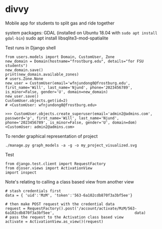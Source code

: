 # divvy
Mobile app for students to split gas and ride together

system packages:
GDAL (installed on Ubuntu 18.04 with `sudo apt install gdal-bin`)
sudo apt install  libsqlite3-mod-spatialite


Test runs in Django shell
```
from users.models import Domain, CustomUser, Zone
new_domain = Domain(hostname="frostburg.edu", details="for FSU students")
new_domain.save()
print(new_domain.available_zones)
# users.Zone.None
new_user = CustomUser(email='wfnjundong0@frostburg.edu', first_name='Will', last_name='Njund', phone='2023456789', is_minor=False, gender='U', domain=new_domain)
new_user.save()
CustomUser.objects.get(id=2)
# <CustomUser: wfnjundong0@frostburg.edu>
```

```
>>> CustomUser.objects.create_superuser(email='admin2@admins.com', password='p', first_name='Will', last_name='Njund', phone='2023456789', is_minor=False, gender='U', domain=dom)
<CustomUser: admin2@admins.com>
```

To render graphical representation of project
```
./manage.py graph_models -a -g -o my_project_visualized.svg
```

Test 
```
from django.test.client import RequestFactory
from djoser.views import ActivationView
import inspect
```


Note's relating to calling a class based view from another view

```
# stash credentials first
data = { 'uid':'MzM', 'token':'563-6a102cdb870f3a3bf5ee'}

# then make POST request with the credential data
request = RequestFactory().post('/account/activate/MzM/563-6a102cdb870f3a3bf5ee',                                    data)
# pass the request to the Activation class based view
activate = ActivationView.as_view()(request)
```